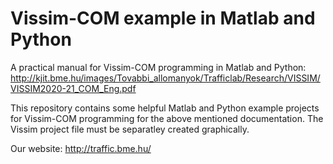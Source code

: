 # Vissim-COM example in Matlab and Python
A  practical  manual  for  Vissim-COM  programming in Matlab and Python: 
http://kjit.bme.hu/images/Tovabbi_allomanyok/Trafficlab/Research/VISSIM/VISSIM2020-21_COM_Eng.pdf

This repository contains some helpful Matlab and Python example projects for Vissim-COM 
programming for the above mentioned documentation.
The Vissim project file must be separatley created graphically.

Our website:
http://traffic.bme.hu/
